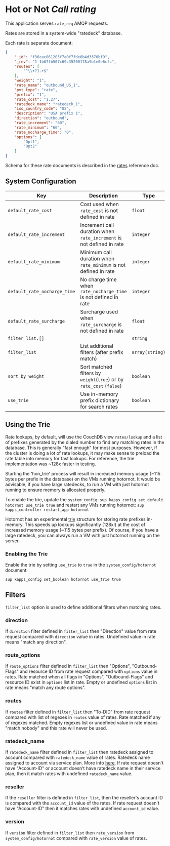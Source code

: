 # Hot or Not *Call rating*

This application serves `rate_req` AMQP requests.

Rates are stored in a system-wide "ratedeck" database.

Each rate is separate document:
```JSON
{
    "_id": "f36cac061205f7a0f7fde6b4d3370bf9",
    "_rev": "1-1b67fb507c69c35200178a9b1e0e6cfc",
    "routes": [
        "^\\+?1.+$"
    ],
    "weight": "1",
    "rate_name": "outbound_US_1",
    "pvt_type": "rate",
    "prefix": "1",
    "rate_cost": "1.27",
    "ratedeck_name": "ratedeck_1",
    "iso_country_code": "US",
    "description": "USA prefix 1",
    "direction": "outbound",
    "rate_increment": "60",
    "rate_minimum": "60",
    "rate_nocharge_time": "0",
    "options": [
        "Opt1",
        "Opt2"
    ]
}
```

Schema for these rate documents is described in the [rates](../../crossbar/doc/rates.md#schema) reference doc.

## System Configuration

Key | Description | Type | Default
--- | ----------- | ---- | -------
`default_rate_cost` | Cost used when `rate_cost` is not defined in rate | `float` | `0.0`
`default_rate_increment` | Increment call duration when `rate_increment` is not defined in rate | `integer` | `60`
`default_rate_minimum` | Minimum call duration when `rate_minimum` is not defined in rate | `integer` | `60`
`default_rate_nocharge_time` | No charge time when `rate_nocharge_time`  is not defined in rate | `integer` | `0`
`default_rate_surcharge` | Surcharge used when `rate_surcharge` is not defined in rate | `float` | `0.0`
`filter_list.[]` |  | `string` |
`filter_list` | List additional filters (after prefix match) | `array(string)` | `["direction", "route_options", "routes"]`
`sort_by_weight` | Sort matched filters by `weight`(`true`) or by `rate_cost` (`false`) | `boolean` | `true`
`use_trie` | Use in-memory prefix dictionary for search rates | `boolean` | `false`

## Using the Trie

Rate lookups, by default, will use the CouchDB view `rates/lookup` and a list of prefixes generated by the dialed number to find any matching rates in the database. This is generally "fast enough" for most purposes. However, if the cluster is doing a lot of rate lookups, it may make sense to preload the rate table into memory for fast lookups. For reference, the trie implementation was ~128x faster in testing.

Starting the 'hon_trie' process will result in increased memory usage (~115 bytes per prefix in the database) on the VMs running hotornot. It would be advisable, if you have large ratedecks, to run a VM with just hotornot running to ensure memory is allocated properly.

To enable the trie, update the `system_config`: `sup kapps_config set_default hotornot use_trie true` and restart any VMs running hotornot: `sup kapps_controller restart_app hotornot`

Hotornot has an experimental [trie](https://en.wikipedia.org/wiki/Trie) structure for storing rate prefixes in-memory. This speeds up lookups significantly (128x!) at the cost of increased memory usage (~115 bytes per prefix). Of course, if you have a large ratedeck, you can always run a VM with just hotornot running on the server.

### Enabling the Trie

Enable the trie by setting `use_trie` to `true` in the `system_config/hotornot` document:

```shell
sup kapps_config set_boolean hotornot use_trie true
```


## Filters

`filter_list` option is used to define additional filters when matching rates.

### direction

If `direction` filter defined in `filter_list` then "Direction" value from rate request compared with `direction` value in rates. Undefined value in rate means "match any direction".

### route_options

If `route_options` filter defined in `filter_list` then "Options", "Outbound-Flags" and resource ID from rate request compared with `options` value in rates. Rate matched when all flags in "Options", "Outbound-Flags" and resource ID exist in `options` list in rate. Empty or undefined `options` list in rate means "match any route options".

### routes

If `routes` filter defined in `filter_list` then "To-DID" from rate request compared with list of regexes in `routes` value of rates. Rate matched if any of regexes matched. Empty regexes list or undefined value in rate means "match nobody" and this rate will never be used.

### ratedeck_name

If `ratedeck_name` filter defined in `filter_list` then ratedeck assigned to account compared with `ratedeck_name` value of rates. Ratedeck name assigned to account via service plan. More info [here](../../../core/kazoo_services/doc/ratedeck.md). If rate request doesn't have "Account-ID" or account doesn't have ratedeck name in their service plan, then it match rates with undefined `ratedeck_name` value.

### reseller

If the `reseller` filter is defined in `filter_list`, then the reseller's account ID is compared with the `account_id` value of the rates. If rate request doesn't have "Account-ID" then it matches rates with undefined `account_id` value.

### version

If `version` filter defined in `filter_list` then `rate_version` from `system_config/hotornot` compared with `rate_version` value of rates.
